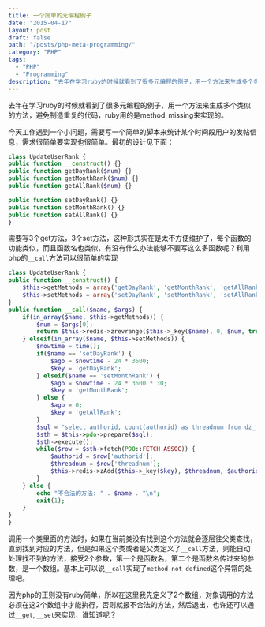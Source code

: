 ```yaml
---
title: 一个简单的元编程例子
date: "2015-04-17"
layout: post
draft: false
path: "/posts/php-meta-programming/"
category: "PHP"
tags:
  - "PHP"
  - "Programming"
description: "去年在学习ruby的时候就看到了很多元编程的例子，用一个方法来生成多个类似的方法，避免制造重复的代码，ruby用的是method_missing来实现..."
---
```


去年在学习ruby的时候就看到了很多元编程的例子，用一个方法来生成多个类似的方法，避免制造重复的代码，ruby用的是method_missing来实现的。

今天工作遇到一个小问题，需要写一个简单的脚本来统计某个时间段用户的发帖信息，需求很简单要实现也很简单。最初的设计见下面：

```php
class UpdateUserRank {
public function __construct() {}
public function getDayRank($num) {}
public function getMonthRank($num) {}
public function getAllRank($num) {}

public function setDayRank() {}
public function setMonthRank() {}
public function setAllRank() {}
}
```

需要写3个get方法，3个set方法，这种形式实在是太不方便维护了，每个函数的功能类似，而且函数名也类似，有没有什么办法能够不要写这么多函数呢？利用php的`__call`方法可以很简单的实现

```php
class UpdateUserRank {
public function __construct() {
    $this->getMethods = array('getDayRank', 'getMonthRank', 'getAllRank');
    $this->setMethods = array('setDayRank', 'setMonthRank', 'setAllRank');
}
public function __call($name, $args) {
    if(in_array($name, $this->getMethods)) {
        $num = $args[0];
        return $this->redis->zrevrange($this->_key($name), 0, $num, true);
    } elseif(in_array($name, $this->setMethods)) {
        $nowtime = time();
        if($name == 'setDayRank') {
            $ago = $nowtime - 24 * 3600;
            $key = 'getDayRank';
        } elseif($name == 'setMonthRank') {
            $ago = $nowtime - 24 * 3600 * 30;
            $key = 'getMonthRank';
        } else {
            $ago = 0;
            $key = 'getAllRank';
        }
        $sql = "select authorid, count(authorid) as threadnum from dz_forum_thread where dateline between $ago and $nowtime group by authorid";
        $sth = $this->pdo->prepare($sql);
        $sth->execute();
        while($row = $sth->fetch(PDO::FETCH_ASSOC)) {
            $authorid = $row['authorid'];
            $threadnum = $row['threadnum'];
            $this->redis->zAdd($this->_key($key), $threadnum, $authorid);
        }
    } else {
        echo "不合法的方法: " . $name . "\n";
        exit(1);
    }
}
}
```

调用一个类里面的方法时，如果在当前类没有找到这个方法就会逐层往父类查找，直到找到对应的方法，但是如果这个类或者是父类定义了`__call`方法，则能自动处理找不到的方法，接受2个参数，第一个是函数名，第二个是函数名传过来的参数，是一个数组。基本上可以说`__call`实现了`method not defined`这个异常的处理吧。

因为php的正则没有ruby简单，所以在这里我先定义了2个数组，对象调用的方法必须在这2个数组中才能执行，否则就报不合法的方法，然后退出，也许还可以通过`__get`, `__set`来实现，谁知道呢？
